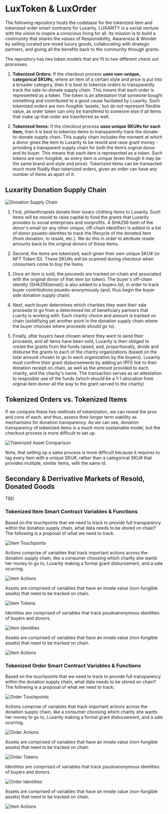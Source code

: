 # LuxToken & LuxOrder

The following repository hosts the codebase for the tokenized item and tokenized order smart contracts for Luxarity. LUXARITY is a social venture with the vision to inspire a conscious living for all. Its mission is to build a community that shares the values of Responsibility, Awareness & Wonder by selling curated pre-loved luxury goods, collaborating with strategic partners, and giving all the benefits back to the community through grants.

The repository has two token models that are fit to two different check out processes: 

1. **Tokenized Orders:** If the checkout process **uses non-unique, categorical SKU#s,** where an item of a certain style and price is put into a broader category,  then it is best to tokenize orders to transparently track the sale-to-donate supply chain. This means that each order is represented as a token. The token is an attestation that someone bought something and contributed to a good cause faciliated by Luxarity. Such tokenized orders are non-fungible ‘assets,’ but do not represent flexible value, as order token can only be transfered to someone else if all items that make up that order are trasnferred as well. 

2. **Tokenized Items:** If the checkout process **uses unique SKU#s for each item,**  then it is best to tokenize items to transparently track the donate-to-donate supply chain. This supply chain includes the moment at which a donor gives the item to Luxarity to be resold and raise grant money - providing a transparent supply chain for both the item’s orginal donor and its buyer. This means that each item is represented as a token. Such tokens are non-fungible, as every item is unique (even though it may be the same brand and style and price). Tokenized items can be transacted much more fluidly than tokenized orders, given an order can have any number of items as apart of it. 

## Luxarity Donation Supply Chain 
![Donation Supply Chain](https://github.com/ConsenSys/LuxToken/blob/master/ReadMeImgs/DonationSupplyChain.png)

1. First, philanthropists donate their luxary clothing items to Luxarity. Such items will be resold to raise capital to fund the grants that Luxarity provides to social enterprises and nonprofits. A SHA256 hash of the donor's email (or any other unique, off-chain identifier) is added to a list of donor psuedo-identites to track the lifecycle of the donated item (from donation, to resale, etc.). We do this in order to attribute resale amounts back to the original donors of those items.  

2. Second, the items are tokenized, each given their own unique SKU# (or NFT Token ID). These SKU#s will be scanned during checkout when consumers come to buy the items. 

3. Once an item is sold, the proceeds are tracked on-chain and associated with the original donor of that item (or token). The buyer's off-chain identity (SHA256(email)) is also added to a buyers list, in order to track buyer contributions psuedo-anonymously (and, thus begin the buyer side donation supply chain).

4. Next, each buyer determines which charities they want their sale proceeds to go from a determined list of beneficiary partners that Luarity is working with. Each charity choice and amount is tracked on chain (solidifying yet another point in the donation supply chain where the buyer chooses where proceeds should go to). 

5. Finally, after buyers have chosen where they want to send their proceeds, and all items have been sold, Luxarity is then obliged to create the grants from the funds raised, and, proportionally, divide and disburse the grants to each of the charity organizations (based on the total amount chosen to go to each organization by the buyers). Luxarity must confirm their grant disbursements by adding an IPFS link to their donation receipt on chain, as well as the amount provided to each charity, and the charity's name. The transaction serves as an attestation to resposible use of the funds (which should be a 1-1 allocation from orginal item donor all the way to the grant served to the charity)  


## Tokenized Orders vs. Tokenized Items
If we compare these two methods of tokenization, we can reveal the pros and cons of each, and thus, assess their longer term viability as mechanisms for donation transparency. As we can see, donation transparency of tokenized items is a much more sustainable model, but the checkout process is more difficult to set up.  

![Tokenized Asset Comparison](https://github.com/ConsenSys/LuxToken/blob/master/ReadMeImgs/TokenAssetComparison.png)

Note, that setting up a sales process is more difficult because it requires to tag every item with a unique SKU#, rather than a categorical SKU# that provides multiple, similar items, with the same id. 

## Secondary & Derrivative Markets of Resold, Donated Goods  
TBD

### Tokenized Item Smart Contract Variables & Functions  
Based on the touchpoints that we need to track to provide full transparency within the donation supply chain, what data needs to be stored on chain? The following is a proposal of what we need to track: 

![Item Touchpoints](https://github.com/ConsenSys/LuxToken/blob/master/ReadMeImgs/ItemTouchpoints.png)

Actions comprise of variables that track important actions across the donation supply chain, like a consumer choosing which charity she wants her money to go to, Luxarity making a formal grant disbursement, and a sale ocurring.

![Item Actions](https://github.com/ConsenSys/LuxToken/blob/master/ReadMeImgs/ItemActions.png)

Assets are comprised of variables that have an innate value (non-fungible assets) that need to be tracked on chain. 

![Item Tokens](https://github.com/ConsenSys/LuxToken/blob/master/ReadMeImgs/ItemTokens.png)

Identities are comprised of variables that track psudoanonymous identities of buyers and donors. 

![Item Identities](https://github.com/ConsenSys/LuxToken/blob/master/ReadMeImgs/TokenIdentities.png)

Assets are comprised of variables that have an innate value (non-fungible assets) that need to be tracked on chain. 

![Item Actions](https://github.com/ConsenSys/LuxToken/blob/master/ReadMeImgs/TokenActions.png)


### Tokenized Order Smart Contract Variables & Functions 
Based on the touchpoints that we need to track to provide full transparency within the donation supply chain, what data needs to be stored on chain? The following is a proposal of what we need to track: 

![Order Touchpoints](https://github.com/ConsenSys/LuxToken/blob/master/ReadMeImgs/OrderTouchpoints.png)

Actions comprise of variables that track important actions across the donation supply chain, like a consumer choosing which charity she wants her money to go to, Luxarity making a formal grant disbursement, and a sale ocurring.

![Order Actions](https://github.com/ConsenSys/LuxToken/blob/master/ReadMeImgs/OrderActions.png)

Assets are comprised of variables that have an innate value (non-fungible assets) that need to be tracked on chain. 

![Order Tokens](https://github.com/ConsenSys/LuxToken/blob/master/ReadMeImgs/OrderTokens.png)

Identities are comprised of variables that track psudoanonymous identities of buyers and donors. 

![Order Identities](https://github.com/ConsenSys/LuxToken/blob/master/ReadMeImgs/OrderIdentities.png)

Assets are comprised of variables that have an innate value (non-fungible assets) that need to be tracked on chain. 

![Item Actions](https://github.com/ConsenSys/LuxToken/blob/master/ReadMeImgs/TokenActions.png)


